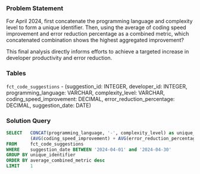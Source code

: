 ### Problem Statement

For April 2024, first concatenate the programming language and complexity level to form a unique identifier. Then, using the average of coding speed improvement and error reduction percentage as a combined metric, which concatenated combination shows the highest aggregated improvement? 

This final analysis directly informs efforts to achieve a targeted increase in developer productivity and error reduction.


### Tables

`fct_code_suggestions` - (suggestion_id: INTEGER, developer_id: INTEGER, programming_language: VARCHAR, complexity_level: VARCHAR, coding_speed_improvement: DECIMAL, error_reduction_percentage: DECIMAL, suggestion_date: DATE)


### Solution Query

```sql
SELECT   CONCAT(programming_language, '-', complexity_level) as unique_identifier,
         (AVG(coding_speed_improvement) + AVG(error_reduction_percentage)) / 2 as average_combined_metric
FROM     fct_code_suggestions
WHERE    suggestion_date BETWEEN '2024-04-01' and '2024-04-30'
GROUP BY unique_identifier
ORDER BY average_combined_metric desc
LIMIT    1
```